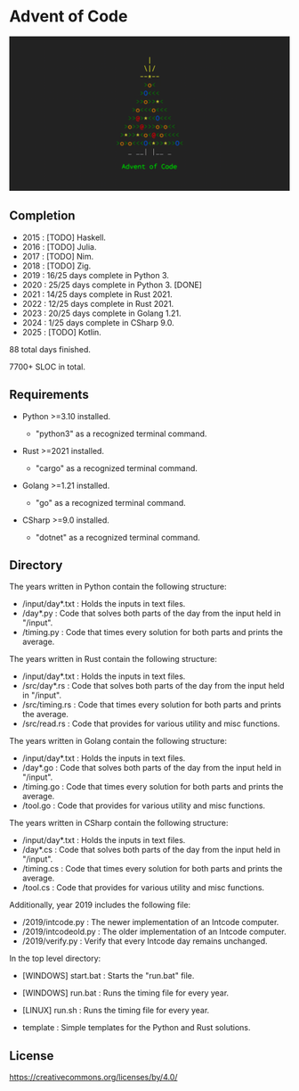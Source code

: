 # Advent of Code

![AoC](aoc.png)

## Completion

- 2015 : [TODO] Haskell.
- 2016 : [TODO] Julia.
- 2017 : [TODO] Nim.
- 2018 : [TODO] Zig.
- 2019 : 16/25 days complete in Python 3.
- 2020 : 25/25 days complete in Python 3. [DONE]
- 2021 : 14/25 days complete in Rust 2021.
- 2022 : 12/25 days complete in Rust 2021.
- 2023 : 20/25 days complete in Golang 1.21.
- 2024 : 1/25 days complete in CSharp 9.0.
- 2025 : [TODO] Kotlin.

88 total days finished.

7700+ SLOC in total.

## Requirements

- Python >=3.10 installed.
  - "python3" as a recognized terminal command.

- Rust >=2021 installed.
  - "cargo" as a recognized terminal command.

- Golang >=1.21 installed.
  - "go" as a recognized terminal command.

- CSharp >=9.0 installed.
  - "dotnet" as a recognized terminal command.

## Directory

The years written in Python contain the following structure:

- /input/day\*.txt : Holds the inputs in text files.
- /day\*.py : Code that solves both parts of the day from the input held in "/input".
- /timing.py : Code that times every solution for both parts and prints the average.

The years written in Rust contain the following structure:

- /input/day\*.txt : Holds the inputs in text files.
- /src/day\*.rs : Code that solves both parts of the day from the input held in "/input".
- /src/timing.rs : Code that times every solution for both parts and prints the average.
- /src/read.rs : Code that provides for various utility and misc functions.

The years written in Golang contain the following structure:

- /input/day\*.txt : Holds the inputs in text files.
- /day\*.go : Code that solves both parts of the day from the input held in "/input".
- /timing.go : Code that times every solution for both parts and prints the average.
- /tool.go : Code that provides for various utility and misc functions.

The years written in CSharp contain the following structure:

- /input/day\*.txt : Holds the inputs in text files.
- /day\*.cs : Code that solves both parts of the day from the input held in "/input".
- /timing.cs : Code that times every solution for both parts and prints the average.
- /tool.cs : Code that provides for various utility and misc functions.

Additionally, year 2019 includes the following file:

- /2019/intcode.py : The newer implementation of an Intcode computer.
- /2019/intcodeold.py : The older implementation of an Intcode computer.
- /2019/verify.py : Verify that every Intcode day remains unchanged.

In the top level directory:

- [WINDOWS] start.bat : Starts the "run.bat" file.
- [WINDOWS] run.bat : Runs the timing file for every year.
- [LINUX] run.sh : Runs the timing file for every year.

- template : Simple templates for the Python and Rust solutions.

## License

https://creativecommons.org/licenses/by/4.0/
